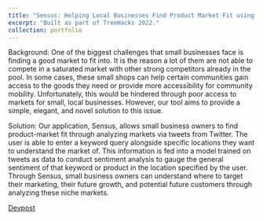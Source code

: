 ```yaml
---
title: "Sensus: Helping Local Businesses Find Product Market Fit using Social Media"
excerpt: "Built as part of TreeHacks 2022."
collection: portfolio
---
```


Background: One of the biggest challenges that small businesses face is finding a good market to fit into. It is the reason a lot of them are not able to compete in a saturated market with other strong competitors already in the pool. In some cases, these small shops can help certain communities gain access to the goods they need or provide more accessibility for community mobility. Unfortunately, this would be hindered through poor access to markets for small, local businesses. However, our tool aims to provide a simple, elegant, and novel solution to this issue.

Solution: Our application, Sensus, allows small business owners to find product-market fit through analyzing markets via tweets from Twitter. The user is able to enter a keyword query alongside specific locations they want to understand the market of. This information is fed into a model trained on tweets as data to conduct sentiment analysis to gauge the general sentiment of that keyword or product in the location specified by the user. Through Sensus, small business owners can understand where to target their marketing, their future growth, and potential future customers through analyzing these niche markets.


[Devpost](https://devpost.com/software/hermes-e6cl3q)
